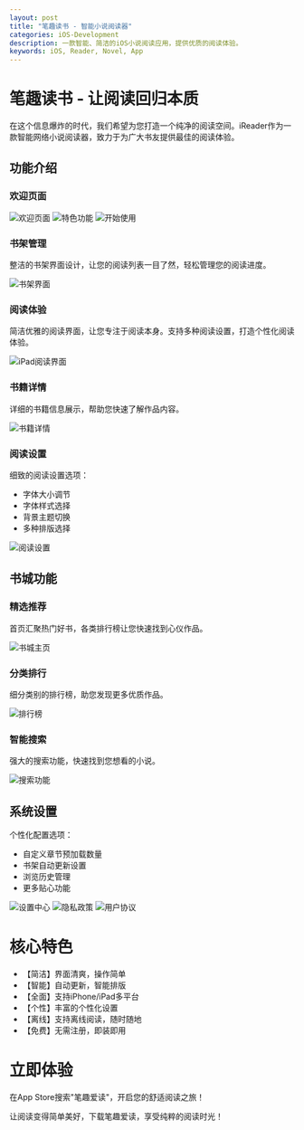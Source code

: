 ```yaml
---
layout: post
title: "笔趣读书 - 智能小说阅读器"
categories: iOS-Development
description: 一款智能、简洁的iOS小说阅读应用，提供优质的阅读体验。
keywords: iOS, Reader, Novel, App
---
```


# 笔趣读书 - 让阅读回归本质

在这个信息爆炸的时代，我们希望为您打造一个纯净的阅读空间。iReader作为一款智能网络小说阅读器，致力于为广大书友提供最佳的阅读体验。

## 功能介绍

### 欢迎页面
![欢迎页面](/images/posts/2024-12-26-iReader/welcome_1.png)
![特色功能](/images/posts/2024-12-26-iReader/welcome_2.png)
![开始使用](/images/posts/2024-12-26-iReader/welcome_3.png)

### 书架管理
整洁的书架界面设计，让您的阅读列表一目了然，轻松管理您的阅读进度。

![书架界面](/images/posts/2024-12-26-iReader/ipad_book_library.png)

### 阅读体验
简洁优雅的阅读界面，让您专注于阅读本身。支持多种阅读设置，打造个性化阅读体验。

![iPad阅读界面](/images/posts/2024-12-26-iReader/ipad_reading.png)

### 书籍详情
详细的书籍信息展示，帮助您快速了解作品内容。

![书籍详情](/images/posts/2024-12-26-iReader/book_info.png)

### 阅读设置
细致的阅读设置选项：
- 字体大小调节
- 字体样式选择
- 背景主题切换
- 多种排版选择

![阅读设置](/images/posts/2024-12-26-iReader/book_reading_options2.png)

## 书城功能

### 精选推荐
首页汇聚热门好书，各类排行榜让您快速找到心仪作品。

![书城主页](/images/posts/2024-12-26-iReader/book_store_main.png)

### 分类排行
细分类别的排行榜，助您发现更多优质作品。

![排行榜](/images/posts/2024-12-26-iReader/book_store_rank.png)

### 智能搜索
强大的搜索功能，快速找到您想看的小说。

![搜索功能](/images/posts/2024-12-26-iReader/book_store_search.png)

## 系统设置

个性化配置选项：
- 自定义章节预加载数量
- 书架自动更新设置
- 浏览历史管理
- 更多贴心功能

![设置中心](/images/posts/2024-12-26-iReader/settings_main.png)
![隐私政策](/images/posts/2024-12-26-iReader/settings_privacy.png)
![用户协议](/images/posts/2024-12-26-iReader/settings_protocol.png)

# 核心特色

- 【简洁】界面清爽，操作简单
- 【智能】自动更新，智能排版
- 【全面】支持iPhone/iPad多平台
- 【个性】丰富的个性化设置
- 【离线】支持离线阅读，随时随地
- 【免费】无需注册，即装即用

# 立即体验

在App Store搜索"笔趣爱读"，开启您的舒适阅读之旅！

让阅读变得简单美好，下载笔趣爱读，享受纯粹的阅读时光！
